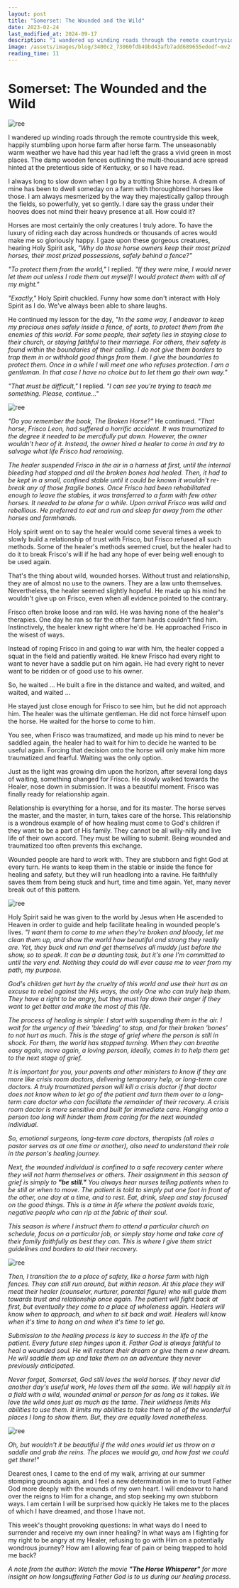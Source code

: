 ```yaml
---
layout: post
title: "Somerset: The Wounded and the Wild"
date: 2023-02-24
last_modified_at: 2024-09-17
description: "I wandered up winding roads through the remote countryside this week, happily stumbling upon horse farm after horse farm. The unseasonably warm weather we have had this year had l…"
image: /assets/images/blog/3400c2_73060fdb49bd43afb7add689655ededf~mv2.png
reading_time: 11
---
```

# Somerset: The Wounded and the Wild
![ree](/assets/images/blog/3400c2_73060fdb49bd43afb7add689655ededf~mv2.png)

I wandered up winding roads through the remote countryside this week, happily stumbling upon horse farm after horse farm. The unseasonably warm weather we have had this year had left the grass a vivid green in most places. The damp wooden fences outlining the multi-thousand acre spread hinted at the pretentious side of Kentucky, or so I have read.

I always long to slow down when I go by a trotting Shire horse. A dream of mine has been to dwell someday on a farm with thoroughbred horses like those. I am always mesmerized by the way they majestically gallop through the fields, so powerfully, yet so gently. I dare say the grass under their hooves does not mind their heavy presence at all. How could it?

Horses are most certainly the only creatures I truly adore. To have the luxury of riding each day across hundreds or thousands of acres would make me so gloriously happy. I gaze upon these gorgeous creatures, hearing Holy Spirit ask, _"Why do those horse owners keep their most prized horses, their most prized possessions, safely behind a fence?"_

_"To protect them from the world,"_ I replied. _"If they were mine, I would never let them out unless I rode them out myself! I would protect them with all of my might."_

_"Exactly,"_ Holy Spirit chuckled. Funny how some don't interact with Holy Spirit as I do. We've always been able to share laughs.

He continued my lesson for the day, _"In the same way, I endeavor to keep my precious ones safely inside a fence, of sorts, to protect them from the enemies of this world. For some people, their safety lies in staying close to their church, or staying faithful to their marriage. For others, their safety is found within the boundaries of their calling. I do not give them borders to trap them in or withhold good things from them. I give the boundaries to protect them. Once in a while I will meet one who refuses protection. I am a gentleman. In that case I have no choice but to let them go their own way."_

_"That must be difficult,"_ I replied. _"I can see you're trying to teach me something. Please, continue..."_

![ree](/assets/images/blog/3400c2_f6a9d943f1854460ad74a54a1d928bd8~mv2.png)

_"Do you remember the book, The Broken Horse?"_ He continued. _"That horse, Frisco Leon, had suffered a horrific accident. It was traumatized to the degree it needed to be mercifully put down. However, the owner wouldn't hear of it. Instead, the owner hired a healer to come in and try to salvage what life Frisco had remaining._

_The healer suspended Frisco in the air in a harness at first, until the internal bleeding had stopped and all the broken bones had healed. Then, it had to be kept in a small, confined stable until it could be known it wouldn't re-break any of those fragile bones. Once Frisco had been rehabilitated enough to leave the stables, it was transferred to a farm with few other horses. It needed to be alone for a while. Upon arrival Frisco was wild and rebellious. He preferred to eat and run and sleep far away from the other horses and farmhands._

Holy spirit went on to say the healer would come several times a week to slowly build a relationship of trust with Frisco, but Frisco refused all such methods. Some of the healer's methods seemed cruel, but the healer had to do it to break Frisco's will if he had any hope of ever being well enough to be used again.

That's the thing about wild, wounded horses. Without trust and relationship, they are of almost no use to the owners. They are a law unto themselves. Nevertheless, the healer seemed slightly hopeful. He made up his mind he wouldn't give up on Frisco, even when all evidence pointed to the contrary.

Frisco often broke loose and ran wild. He was having none of the healer's therapies. One day he ran so far the other farm hands couldn't find him. Instinctively, the healer knew right where he'd be. He approached Frisco in the wisest of ways.

Instead of roping Frisco in and going to war with him, the healer copped a squat in the field and patiently waited. He knew Frisco had every right to want to never have a saddle put on him again. He had every right to never want to be ridden or of good use to his owner.

So, he waited ... He built a fire in the distance and waited, and waited, and waited, and waited ...

He stayed just close enough for Frisco to see him, but he did not approach him. The healer was the ultimate gentleman. He did not force himself upon the horse. He waited for the horse to come to him.

You see, when Frisco was traumatized, and made up his mind to never be saddled again, the healer had to wait for him to decide he wanted to be useful again. Forcing that decision onto the horse will only make him more traumatized and fearful. Waiting was the only option.

Just as the light was growing dim upon the horizon, after several long days of waiting, something changed for Frisco. He slowly walked towards the Healer, nose down in submission. It was a beautiful moment. Frisco was finally ready for relationship again.

Relationship is everything for a horse, and for its master. The horse serves the master, and the master, in turn, takes care of the horse. This relationship is a wondrous example of of how healing must come to God's children if they want to be a part of His family. They cannot be all willy-nilly and live life of their own accord. They must be willing to submit. Being wounded and traumatized too often prevents this exchange.

Wounded people are hard to work with. They are stubborn and fight God at every turn. He wants to keep them in the stable or inside the fence for healing and safety, but they will run headlong into a ravine. He faithfully saves them from being stuck and hurt, time and time again. Yet, many never break out of this pattern.

![ree](/assets/images/blog/3400c2_825572df990944df926e647cf48c49ec~mv2.png)

Holy Spirit said he was given to the world by Jesus when He ascended to Heaven in order to guide and help facilitate healing in wounded people's lives. _"I want them to come to me when they're broken and bloody, let me clean them up, and show the world how beautiful and strong they really are. Yet, they buck and run and get themselves all muddy just before the show, so to speak. It can be a daunting task, but it's one I'm committed to until the very end. Nothing they could do will ever cause me to veer from my path, my purpose._

_God's children get hurt by the cruelty of this world and use their hurt as an excuse to rebel against the His ways, the only One who can truly help them. They have a right to be angry, but they must lay down their anger if they want to get better and make the most of this life._

_The process of healing is simple: I start with suspending them in the air. I wait for the urgency of their 'bleeding' to stop, and for their broken 'bones' to not hurt as much. This is the stage of grief where the person is still in shock. For them, the world has stopped turning. When they can breathe easy again, move again, a loving person, ideally, comes in to help them get to the next stage of grief._

_It is important for you, your parents and other ministers to know if they are more like crisis room doctors, delivering temporary help, or long-term care doctors. A truly traumatized person will kill a crisis doctor if that doctor does not know when to let go of the patient and turn them over to a long-term care doctor who can facilitate the remainder of their recovery. A crisis room doctor is more sensitive and built for immediate care. Hanging onto a person too long will hinder them from caring for the next wounded individual._

_So, emotional surgeons, long-term care doctors, therapists (all roles a pastor serves as at one time or another), also need to understand their role in the person's healing journey._

_Next, the wounded individual is confined to a safe recovery center where they will not harm themselves or others. Their assignment in this season of grief is simply to_ **_"be still."_** _You always hear nurses telling patients when to be still or when to move. The patient is told to simply put one foot in front of the other, one day at a time, and to rest. Eat, drink, sleep and stay focused on the good things. This is a time in life where the patient avoids toxic, negative people who can rip at the fabric of their soul._

_This season is where I instruct them to attend a particular church on schedule, focus on a particular job, or simply stay home and take care of their family faithfully as best they can. This is where I give them strict guidelines and borders to aid their recovery._

![ree](/assets/images/blog/3400c2_9ed7c3c255bd45018ee79355a57fe25a~mv2.png)

_Then, I transition the to a place of safety, like a horse farm with high fences. They can still run around, but within reason. At this place they will meat their healer (counselor, nurturer, parental figure) who will guide them towards trust and relationship once again. The patient will fight back at first, but eventually they come to a place of wholeness again. Healers will know when to approach, and when to sit back and wait. Healers will know when it's time to hang on and when it's time to let go._

_Submission to the healing process is key to success in the life of the patient. Every future step hinges upon it. Father God is always faithful to heal a wounded soul. He will restore their dream or give them a new dream. He will saddle them up and take them on an adventure they never previously anticipated._

_Never forget, Somerset, God still loves the wold horses. If they never did another day's useful work, He loves them all the same. We will happily sit in a field with a wild, wounded animal or person for as long as it takes. We love the wild ones just as much as the tame. Their wildness limits His abilities to use them. It limits my abilities to take them to all of the wonderful places I long to show them. But, they are equally loved nonetheless._

![ree](/assets/images/blog/3400c2_ac58decd3ebe48159099cea065fe81e6~mv2.png)

_Oh, but wouldn't it be beautiful if the wild ones would let us throw on a saddle and grab the reins. The places we would go, and how fast we could get there!"_

Dearest ones, I came to the end of my walk, arriving at our summer stomping grounds again, and I feel a new determination in me to trust Father God more deeply with the wounds of my own heart. I will endeavor to hand over the reigns to Him for a change, and stop seeking my own stubborn ways. I am certain I will be surprised how quickly He takes me to the places of which I have dreamed, and those I have not.

This week's thought provoking questions: In what ways do I need to surrender and receive my own inner healing? In what ways am I fighting for my right to be angry at my Healer, refusing to go with Him on a potentially wondrous journey? How am I allowing fear of pain or being trapped to hold me back?

_A note from the author: Watch the movie_ **_"The Horse Whisperer"_** _for more insight on how longsuffering Father God is to us during our healing process._
